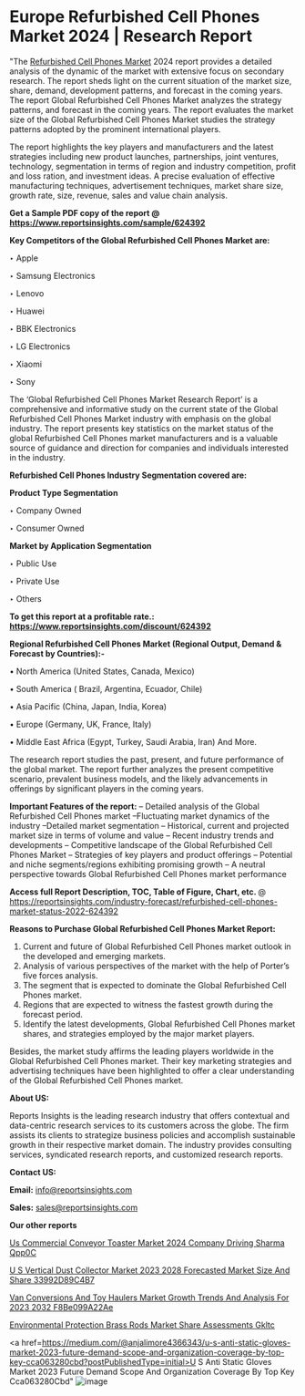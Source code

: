 # Europe Refurbished Cell Phones Market 2024 | Research Report

 "The <a href=https://www.reportsinsights.com/sample/624392>Refurbished Cell Phones Market</a> 2024 report provides a detailed analysis of the dynamic of the market with extensive focus on secondary research. The report sheds light on the current situation of the market size, share, demand, development patterns, and forecast in the coming years. The report Global Refurbished Cell Phones Market analyzes the strategy patterns, and forecast in the coming years. The report evaluates the market size of the Global Refurbished Cell Phones Market studies the strategy patterns adopted by the prominent international players.

The report highlights the key players and manufacturers and the latest strategies including new product launches, partnerships, joint ventures, technology, segmentation in terms of region and industry competition, profit and loss ration, and investment ideas. A precise evaluation of effective manufacturing techniques, advertisement techniques, market share size, growth rate, size, revenue, sales and value chain analysis.

<strong>Get a Sample PDF copy of the report @ <a href=https://www.reportsinsights.com/sample/624392 style=color:#0000ff;>https://www.reportsinsights.com/sample/624392</a></strong>

<strong>Key Competitors of the Global Refurbished Cell Phones Market are:</strong>

‣ Apple

‣ Samsung Electronics

‣ Lenovo

‣ Huawei

‣ BBK Electronics

‣ LG Electronics

‣ Xiaomi

‣ Sony

The ‘Global Refurbished Cell Phones Market Research Report’ is a comprehensive and informative study on the current state of the Global Refurbished Cell Phones Market industry with emphasis on the global industry. The report presents key statistics on the market status of the global Refurbished Cell Phones market manufacturers and is a valuable source of guidance and direction for companies and individuals interested in the industry.

<strong>Refurbished Cell Phones Industry Segmentation covered are:</strong>

<strong>Product Type Segmentation</strong>

‣    Company Owned

‣ Consumer Owned

<strong>Market by Application Segmentation</strong>

‣   Public Use

‣ Private Use

‣ Others

<strong>To get this report at a profitable rate.: <a href=https://www.reportsinsights.com/discount/624392 style=color:#0000ff;>https://www.reportsinsights.com/discount/624392</a></strong>

<strong>Regional Refurbished Cell Phones Market (Regional Output, Demand &amp; Forecast by Countries):-</strong>

• North America (United States, Canada, Mexico)

• South America ( Brazil, Argentina, Ecuador, Chile)

• Asia Pacific (China, Japan, India, Korea)

• Europe (Germany, UK, France, Italy)

• Middle East Africa (Egypt, Turkey, Saudi Arabia, Iran) And More.

The research report studies the past, present, and future performance of the global market. The report further analyzes the present competitive scenario, prevalent business models, and the likely advancements in offerings by significant players in the coming years.

<strong>Important Features of the report:</strong>
– Detailed analysis of the Global Refurbished Cell Phones market
–Fluctuating market dynamics of the industry
–Detailed market segmentation
– Historical, current and projected market size in terms of volume and value
– Recent industry trends and developments
– Competitive landscape of the Global Refurbished Cell Phones Market
– Strategies of key players and product offerings
– Potential and niche segments/regions exhibiting promising growth
– A neutral perspective towards Global Refurbished Cell Phones market performance

<strong>Access full Report Description, TOC, Table of Figure, Chart, etc. </strong>@   <a href=https://reportsinsights.com/industry-forecast/refurbished-cell-phones-market-status-2022-624392 style=color:#0000ff;>https://reportsinsights.com/industry-forecast/refurbished-cell-phones-market-status-2022-624392</a>

<strong>Reasons to Purchase Global Refurbished Cell Phones Market Report:</strong>
1. Current and future of Global Refurbished Cell Phones market outlook in the developed and emerging markets.
2. Analysis of various perspectives of the market with the help of Porter’s five forces analysis.
3. The segment that is expected to dominate the Global Refurbished Cell Phones market.
4. Regions that are expected to witness the fastest growth during the forecast period.
5. Identify the latest developments, Global Refurbished Cell Phones market shares, and strategies employed by the major market players.

Besides, the market study affirms the leading players worldwide in the Global Refurbished Cell Phones market. Their key marketing strategies and advertising techniques have been highlighted to offer a clear understanding of the Global Refurbished Cell Phones market.

<strong><strong>About US</strong>:</strong>

Reports Insights is the leading research industry that offers contextual and data-centric research services to its customers across the globe. The firm assists its clients to strategize business policies and accomplish sustainable growth in their respective market domain. The industry provides consulting services, syndicated research reports, and customized research reports.

<strong>Contact US:</strong>

<p class=><b>Email:</b> <a href=mailto:info@reportsinsights.com>info@reportsinsights.com</a></p>
<p class=><b>Sales:</b> <a href=mailto:sales@reportsinsights.com>sales@reportsinsights.com</a></p>

<strong>Our other reports</strong>

<a href=https://www.linkedin.com/pulse/us-commercial-conveyor-toaster-market-2024-company-driving-sharma-qpp0c/>Us Commercial Conveyor Toaster Market 2024 Company Driving Sharma Qpp0C</a>

<a href=https://medium.com/@shindeaaswini6/u-s-vertical-dust-collector-market-2023-2028-forecasted-market-size-and-share-33992d89c4b7>U S Vertical Dust Collector Market 2023 2028 Forecasted Market Size And Share 33992D89C4B7</a>

<a href=https://medium.com/@jadhaosuchit578/van-conversions-and-toy-haulers-market-growth-trends-and-analysis-for-2023-2032-f8be099a22ae>Van Conversions And Toy Haulers Market Growth Trends And Analysis For 2023 2032 F8Be099A22Ae</a>

<a href=https://www.linkedin.com/pulse/environmental-protection-brass-rods-market-share-assessments-gkltc/>Environmental Protection Brass Rods Market Share Assessments Gkltc</a>

<a href=https://medium.com/@anjalimore4366343/u-s-anti-static-gloves-market-2023-future-demand-scope-and-organization-coverage-by-top-key-cca063280cbd?postPublishedType=initial>U S Anti Static Gloves Market 2023 Future Demand Scope And Organization Coverage By Top Key Cca063280Cbd</a>"
![image](https://github.com/daminid12/RImarketresearch/assets/158430485/332bbdb2-3850-46df-bdc0-03517f59b0de)

